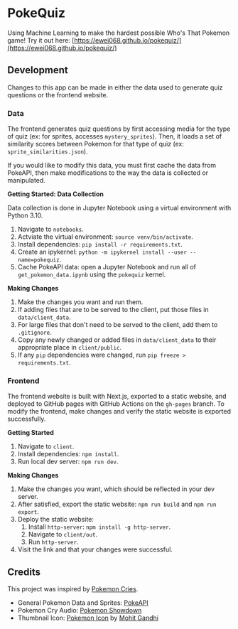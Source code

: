 # PokeQuiz

Using Machine Learning to make the hardest possible Who's That Pokemon game! Try it out here: [https://ewei068.github.io/pokequiz/](https://ewei068.github.io/pokequiz/)

## Development

Changes to this app can be made in either the data used to generate quiz questions or the frontend website.

### Data

The frontend generates quiz questions by first accessing media for the type of quiz (ex: for sprites, accesses `mystery_sprites`). Then, it loads a set of similarity scores between Pokemon for that type of quiz (ex: `sprite_similarities.json`).

If you would like to modify this data, you must first cache the data from PokeAPI, then make modifications to the way the data is collected or manipulated.

**Getting Started: Data Collection**

Data collection is done in Jupyter Notebook using a virtual environment with Python 3.10.

1. Navigate to `notebooks`.
2. Actviate the virtual environment: `source venv/bin/activate`.
3. Install dependencies: `pip install -r requirements.txt`.
4. Create an ipykernel: `python -m ipykernel install --user --name=pokequiz`.
5. Cache PokeAPI data: open a Jupyter Notebook and run all of `get_pokemon_data.ipynb` using the `pokequiz` kernel.

**Making Changes**

1. Make the changes you want and run them.
2. If adding files that are to be served to the client, put those files in `data/client_data`.
3. For large files that don't need to be served to the client, add them to `.gitignore`.
4. Copy any newly changed or added files in `data/client_data` to their appropriate place in `client/public`.
5. If any `pip` dependencies were changed, run `pip freeze > requirements.txt`.

### Frontend

The frontend website is built with Next.js, exported to a static website, and deployed to GitHub pages with GitHub Actions on the `gh-pages` branch. To modify the frontend, make changes and verify the static website is exported successfully.

**Getting Started**

1. Navigate to `client`.
2. Install dependencies: `npm install`.
3. Run local dev server: `npm run dev`.

**Making Changes**

1. Make the changes you want, which should be reflected in your dev server.
2. After satisfied, export the static website: `npm run build` and `npm run export`.
3. Deploy the static website:
    1. Install `http-server`: `npm install -g http-server`.
    2. Navigate to `client/out`.
    3. Run `http-server`.
4. Visit the link and that your changes were successful.

## Credits
This project was inspired by [Pokemon Cries](https://pokemoncries.com/).

* General Pokemon Data and Sprites: [PokeAPI](https://pokeapi.co/)
* Pokemon Cry Audio: [Pokemon Showdown](https://play.pokemonshowdown.com/audio/cries/)
* Thumbnail Icon: <a href="https://iconscout.com/icons/pokemon" target="_blank">Pokemon Icon</a> by <a href="https://iconscout.com/contributors/mcgandhi61" target="_blank">Mohit Gandhi</a>

